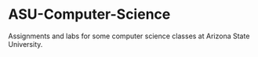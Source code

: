 # ASU-Computer-Science

Assignments and labs for some computer science classes at Arizona State University.  
